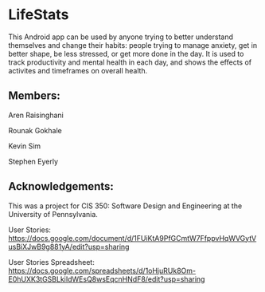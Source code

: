 # LifeStats

This Android app can be used by anyone trying to better understand themselves and change their habits: people trying to manage anxiety, get in better shape, be less stressed, or get more done in the day. It is used to track productivity and mental health in each day, and shows the effects of activites and timeframes on overall health. 


Members: 
----------------
Aren Raisinghani

Rounak Gokhale

Kevin Sim

Stephen Eyerly

Acknowledgements:
-------------------
This was a project for CIS 350: Software Design and Engineering at the University of Pennsylvania.


User Stories: https://docs.google.com/document/d/1FUiKtA9PfGCmtW7FfppvHqWVGytVusBiXJwB9g881yA/edit?usp=sharing

User Stories Spreadsheet: https://docs.google.com/spreadsheets/d/1oHjuRUk8Om-E0hUXK3tGSBLkiIdWEsQ8wsEqcnHNdF8/edit?usp=sharing
